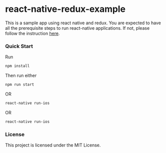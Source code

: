 # react-native-redux-example
This is a sample app using react native and redux. You are expected to have all the prerequisite steps to run react-native applications. If not, please follow the instruction [here](https://facebook.github.io/react-native/docs/getting-started.html#content). 

### Quick Start
Run
```bash
npm install
```
Then run either
```bash
npm run start
```
OR
```bash
react-native run-ios
```
OR
```bash
react-native run-ios
```

### License
This project is licensed under the MIT License.
